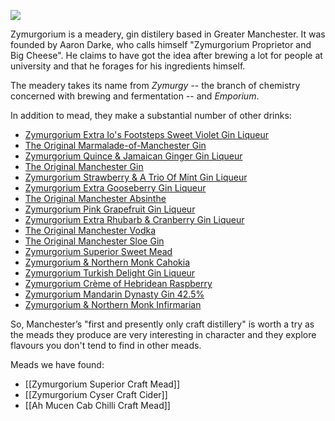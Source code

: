 ![](https://zymurgorium.com/wp-content/uploads/2014/10/invert-logo-with-white-zymurgorium-min-300x189.png)

Zymurgorium is a meadery, gin distilery based in Greater Manchester. It was founded by Aaron Darke, who calls himself "Zymurgorium Proprietor and Big Cheese". He claims to have got the idea after
brewing a lot for people at university and that he forages for his ingredients himself.

The meadery takes its name from _Zymurgy_ -- the branch of chemistry concerned with brewing and fermentation -- and _Emporium_.

In addition to mead, they make a substantial number of other drinks:

- [Zymurgorium Extra Io's Footsteps Sweet Violet Gin Liqueur](https://www.masterofmalt.com/liqueurs/zymurgorium/zymurgorium-extra-ios-footsteps-sweet-violet-gin-quintessential-range-liqueur/)
- [The Original Marmalade-of-Manchester Gin](https://www.masterofmalt.com/gin/the-zymurgorium/the-original-marmalade-of-manchester-gin/)
- [Zymurgorium Quince & Jamaican Ginger Gin Liqueur](https://www.masterofmalt.com/liqueurs/zymurgorium/zymurgorium-quince-and-jamaican-ginger-gin-liqueur-quintessential-range-liqueurs/)
- [The Original Manchester Gin](https://www.masterofmalt.com/gin/zymurgorium/the-original-manchester-gin/)
- [Zymurgorium Strawberry & A Trio Of Mint Gin Liqueur](https://www.masterofmalt.com/liqueurs/zymurgorium/zymurgorium-strawberry-and-a-trio-of-mint-gin-liqueur-quintessential-range/)
- [Zymurgorium Extra Gooseberry Gin Liqueur](https://www.masterofmalt.com/gin/zymurgorium/zymurgorium-extra-gooseberry-gin-quintessential-range-liqueur/)
- [The Original Manchester Absinthe](https://www.masterofmalt.com/absinthe/the-zymurgorium/the-original-manchester-absinthe/)
- [Zymurgorium Pink Grapefruit Gin Liqueur](https://www.masterofmalt.com/gin/zymurgorium/zymurgorium-pink-grapefruit-gin/)
- [Zymurgorium Extra Rhubarb & Cranberry Gin Liqueur](https://www.masterofmalt.com/gin/zymurgorium/zymurgorium-extra-rhubarb-and-cranberry-gin-quintessential-range-liqueur/)
- [The Original Manchester Vodka](https://www.masterofmalt.com/vodka/zymurgorium/the-original-manchester-vodka/)
- [The Original Manchester Sloe Gin](https://www.masterofmalt.com/gin/zymurgorium/the-original-manchester-sloe-gin/)
- [Zymurgorium Superior Sweet Mead](https://www.masterofmalt.com/mead/the-zymurgorium/zymurgorium-superior-sweet-mead/)
- [Zymurgorium & Northern Monk Cahokia](https://www.masterofmalt.com/gin/zymurgorium/zymurgorium-and-northern-monk-cahokia-gin/)
- [Zymurgorium Turkish Delight Gin Liqueur](https://www.masterofmalt.com/liqueurs/zymurgorium/zymurgorium-turkish-delight-gin-liqueur-quintessential-range-liqueur/)
- [Zymurgorium Crème of Hebridean Raspberry](https://www.masterofmalt.com/liqueurs/zymurgorium/zymurgorium-creme-of-hebridean-raspberry-liqueur/)
- [Zymurgorium Mandarin Dynasty Gin 42.5%](https://www.masterofmalt.com/gin/zymurgorium/zymurgorium-mandarin-dynasty-42-5-gin/)
- [Zymurgorium & Northern Monk Infirmarian](https://www.masterofmalt.com/gin/the-zymurgorium/zymurgorium-and-northern-monk-infirmarian-gin/)

So, Manchester’s "first and presently only craft distillery" is worth a try as the meads they produce are very interesting in character and they explore flavours you don't tend to find in other meads.

Meads we have found:

- [[Zymurgorium Superior Craft Mead]]
- [[Zymurgorium Cyser Craft Cider]]
- [[Ah Mucen Cab Chilli Craft Mead]]
